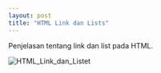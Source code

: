 ```yaml
---
layout: post
title: "HTML Link dan Lists"
---
```


Penjelasan tentang link dan list pada HTML.

![HTML_Link_dan_Listet](/assets/images/PHORSCHE.jpg)
